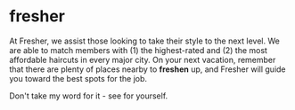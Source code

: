 # fresher
At Fresher, we assist those looking to take their style to the next level. We are able to match members with (1) the highest-rated and (2) the most affordable haircuts in every major city. On your next vacation, remember that there are plenty of places nearby to **freshen** up, and Fresher will guide you toward the best spots for the job. 

Don't take my word for it - see for yourself.
